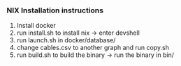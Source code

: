 ### NIX Installation instructions

1. Install docker
2. run install.sh to install nix -> enter devshell
3. run launch.sh in docker/database/
4. <optional> change cables.csv to another graph and run copy.sh
5. run build.sh to build the binary -> run the binary in bin/
